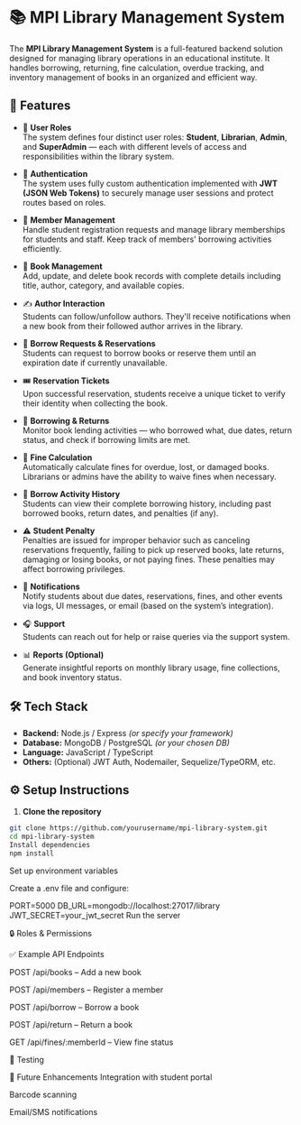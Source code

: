 # 📚 MPI Library Management System

The **MPI Library Management System** is a full-featured backend solution designed for managing library operations in an educational institute. It handles borrowing, returning, fine calculation, overdue tracking, and inventory management of books in an organized and efficient way.

## 🚀 Features

- 👤 **User Roles**  
  The system defines four distinct user roles: **Student**, **Librarian**, **Admin**, and **SuperAdmin** — each with different levels of access and responsibilities within the library system.
  
- 🔐 **Authentication**  
  The system uses fully custom authentication implemented with **JWT (JSON Web Tokens)** to securely manage user sessions and protect routes based on roles.


- 👤 **Member Management**  
  Handle student registration requests and manage library memberships for students and staff. Keep track of members' borrowing activities efficiently.

- 📖 **Book Management**  
  Add, update, and delete book records with complete details including title, author, category, and available copies.

- ✍️ **Author Interaction**  
  Students can follow/unfollow authors. They'll receive notifications when a new book from their followed author arrives in the library.

- 📆 **Borrow Requests & Reservations**  
  Students can request to borrow books or reserve them until an expiration date if currently unavailable.

- 🎟️ **Reservation Tickets**  
  Upon successful reservation, students receive a unique ticket to verify their identity when collecting the book.

- 🔄 **Borrowing & Returns**  
  Monitor book lending activities — who borrowed what, due dates, return status, and check if borrowing limits are met.

- 💸 **Fine Calculation**  
  Automatically calculate fines for overdue, lost, or damaged books. Librarians or admins have the ability to waive fines when necessary.
  
- 🔄 **Borrow Activity History**  
  Students can view their complete borrowing history, including past borrowed books, return dates, and penalties (if any).

- ⚠️ **Student Penalty**  
  Penalties are issued for improper behavior such as canceling reservations frequently, failing to pick up reserved books, late returns, damaging or losing books, or not paying fines. These penalties may affect borrowing privileges.

- 🔔 **Notifications**  
  Notify students about due dates, reservations, fines, and other events via logs, UI messages, or email (based on the system’s integration).

- 🎧 **Support**  
  Students can reach out for help or raise queries via the support system.

- 📊 **Reports (Optional)**  
  Generate insightful reports on monthly library usage, fine collections, and book inventory status.

## 🛠️ Tech Stack

- **Backend:** Node.js / Express *(or specify your framework)*
- **Database:** MongoDB / PostgreSQL *(or your chosen DB)*
- **Language:** JavaScript / TypeScript
- **Others:** (Optional) JWT Auth, Nodemailer, Sequelize/TypeORM, etc.



## ⚙️ Setup Instructions

1. **Clone the repository**

```bash
git clone https://github.com/yourusername/mpi-library-system.git
cd mpi-library-system
Install dependencies
npm install
```
Set up environment variables

Create a .env file and configure:

PORT=5000
DB_URL=mongodb://localhost:27017/library
JWT_SECRET=your_jwt_secret
Run the server


🔒 Roles & Permissions


✅ Example API Endpoints


POST /api/books – Add a new book

POST /api/members – Register a member

POST /api/borrow – Borrow a book

POST /api/return – Return a book

GET /api/fines/:memberId – View fine status

🧪 Testing

📌 Future Enhancements
Integration with student portal

Barcode scanning

Email/SMS notifications


